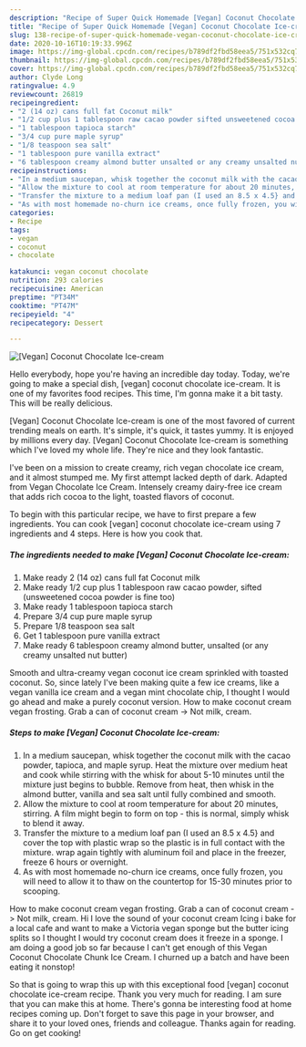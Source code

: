 ```yaml
---
description: "Recipe of Super Quick Homemade [Vegan] Coconut Chocolate Ice-cream"
title: "Recipe of Super Quick Homemade [Vegan] Coconut Chocolate Ice-cream"
slug: 138-recipe-of-super-quick-homemade-vegan-coconut-chocolate-ice-cream
date: 2020-10-16T10:19:33.996Z
image: https://img-global.cpcdn.com/recipes/b789df2fbd58eea5/751x532cq70/vegan-coconut-chocolate-ice-cream-recipe-main-photo.jpg
thumbnail: https://img-global.cpcdn.com/recipes/b789df2fbd58eea5/751x532cq70/vegan-coconut-chocolate-ice-cream-recipe-main-photo.jpg
cover: https://img-global.cpcdn.com/recipes/b789df2fbd58eea5/751x532cq70/vegan-coconut-chocolate-ice-cream-recipe-main-photo.jpg
author: Clyde Long
ratingvalue: 4.9
reviewcount: 26819
recipeingredient:
- "2 (14 oz) cans full fat Coconut milk"
- "1/2 cup plus 1 tablespoon raw cacao powder sifted unsweetened cocoa powder is fine too"
- "1 tablespoon tapioca starch"
- "3/4 cup pure maple syrup"
- "1/8 teaspoon sea salt"
- "1 tablespoon pure vanilla extract"
- "6 tablespoon creamy almond butter unsalted or any creamy unsalted nut butter"
recipeinstructions:
- "In a medium saucepan, whisk together the coconut milk with the cacao powder, tapioca, and maple syrup. Heat the mixture over medium heat and cook while stirring with the whisk for about 5-10 minutes until the mixture just begins to bubble. Remove from heat, then whisk in the almond butter, vanilla and sea salt until fully combined and smooth."
- "Allow the mixture to cool at room temperature for about 20 minutes, stirring. A film might begin to form on top - this is normal, simply whisk to blend it away."
- "Transfer the mixture to a medium loaf pan (I used an 8.5 x 4.5} and cover the top with plastic wrap so the plastic is in full contact with the mixture. wrap again tightly with aluminum foil and place in the freezer, freeze 6 hours or overnight."
- "As with most homemade no-churn ice creams, once fully frozen, you will need to allow it to thaw on the countertop for 15-30 minutes prior to scooping."
categories:
- Recipe
tags:
- vegan
- coconut
- chocolate

katakunci: vegan coconut chocolate 
nutrition: 293 calories
recipecuisine: American
preptime: "PT34M"
cooktime: "PT47M"
recipeyield: "4"
recipecategory: Dessert

---
```



![[Vegan] Coconut Chocolate Ice-cream](https://img-global.cpcdn.com/recipes/b789df2fbd58eea5/751x532cq70/vegan-coconut-chocolate-ice-cream-recipe-main-photo.jpg)

Hello everybody, hope you're having an incredible day today. Today, we're going to make a special dish, [vegan] coconut chocolate ice-cream. It is one of my favorites food recipes. This time, I'm gonna make it a bit tasty. This will be really delicious.

[Vegan] Coconut Chocolate Ice-cream is one of the most favored of current trending meals on earth. It's simple, it's quick, it tastes yummy. It is enjoyed by millions every day. [Vegan] Coconut Chocolate Ice-cream is something which I've loved my whole life. They're nice and they look fantastic.

I&#39;ve been on a mission to create creamy, rich vegan chocolate ice cream, and it almost stumped me. My first attempt lacked depth of dark. Adapted from Vegan Chocolate Ice Cream. Intensely creamy dairy-free ice cream that adds rich cocoa to the light, toasted flavors of coconut.


To begin with this particular recipe, we have to first prepare a few ingredients. You can cook [vegan] coconut chocolate ice-cream using 7 ingredients and 4 steps. Here is how you cook that.

<!--inarticleads1-->

##### The ingredients needed to make [Vegan] Coconut Chocolate Ice-cream:

1. Make ready 2 (14 oz) cans full fat Coconut milk
1. Make ready 1/2 cup plus 1 tablespoon raw cacao powder, sifted (unsweetened cocoa powder is fine too)
1. Make ready 1 tablespoon tapioca starch
1. Prepare 3/4 cup pure maple syrup
1. Prepare 1/8 teaspoon sea salt
1. Get 1 tablespoon pure vanilla extract
1. Make ready 6 tablespoon creamy almond butter, unsalted (or any creamy unsalted nut butter)


Smooth and ultra-creamy vegan coconut ice cream sprinkled with toasted coconut. So, since lately I&#39;ve been making quite a few ice creams, like a vegan vanilla ice cream and a vegan mint chocolate chip, I thought I would go ahead and make a purely coconut version. How to make coconut cream vegan frosting. Grab a can of coconut cream -&gt; Not milk, cream. 

<!--inarticleads2-->

##### Steps to make [Vegan] Coconut Chocolate Ice-cream:

1. In a medium saucepan, whisk together the coconut milk with the cacao powder, tapioca, and maple syrup. Heat the mixture over medium heat and cook while stirring with the whisk for about 5-10 minutes until the mixture just begins to bubble. Remove from heat, then whisk in the almond butter, vanilla and sea salt until fully combined and smooth.
1. Allow the mixture to cool at room temperature for about 20 minutes, stirring. A film might begin to form on top - this is normal, simply whisk to blend it away.
1. Transfer the mixture to a medium loaf pan (I used an 8.5 x 4.5} and cover the top with plastic wrap so the plastic is in full contact with the mixture. wrap again tightly with aluminum foil and place in the freezer, freeze 6 hours or overnight.
1. As with most homemade no-churn ice creams, once fully frozen, you will need to allow it to thaw on the countertop for 15-30 minutes prior to scooping.


How to make coconut cream vegan frosting. Grab a can of coconut cream -&gt; Not milk, cream. Hi I love the sound of your coconut cream Icing i bake for a local cafe and want to make a Victoria vegan sponge but the butter icing splits so I thought I would try coconut cream does it freeze in a sponge. I am doing a good job so far because I can&#39;t get enough of this Vegan Coconut Chocolate Chunk Ice Cream. I churned up a batch and have been eating it nonstop! 

So that is going to wrap this up with this exceptional food [vegan] coconut chocolate ice-cream recipe. Thank you very much for reading. I am sure that you can make this at home. There's gonna be interesting food at home recipes coming up. Don't forget to save this page in your browser, and share it to your loved ones, friends and colleague. Thanks again for reading. Go on get cooking!
